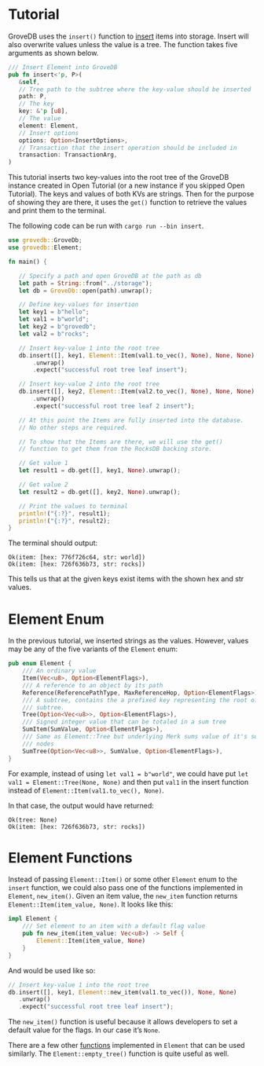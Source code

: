 # Tutorial

GroveDB uses the `insert()` function to [insert](https://github.com/dashpay/grovedb/blob/009787b79538dae833ed6711253852046dfcc59d/grovedb/src/operations/insert/mod.rs) items into storage. Insert will also overwrite values unless the value is a tree. The function takes five arguments as shown below.

``` rust
/// Insert Element into GroveDB
pub fn insert<'p, P>(
   &self,
   // Tree path to the subtree where the key-value should be inserted
   path: P,
   // The key
   key: &'p [u8],
   // The value
   element: Element,
   // Insert options
   options: Option<InsertOptions>,
   // Transaction that the insert operation should be included in
   transaction: TransactionArg,
)
```

This tutorial inserts two key-values into the root tree of the GroveDB instance created in Open Tutorial (or a new instance if you skipped Open Tutorial). The keys and values of both KVs are strings. Then for the purpose of showing they are there, it uses the `get()` function to retrieve the values and print them to the terminal.

The following code can be run with ```cargo run --bin insert```.

``` rust
use grovedb::GroveDb;
use grovedb::Element;

fn main() {

   // Specify a path and open GroveDB at the path as db
   let path = String::from("../storage");
   let db = GroveDb::open(path).unwrap();

   // Define key-values for insertion
   let key1 = b"hello";
   let val1 = b"world";
   let key2 = b"grovedb";
   let val2 = b"rocks";

   // Insert key-value 1 into the root tree
   db.insert([], key1, Element::Item(val1.to_vec(), None), None, None)
       .unwrap()
       .expect("successful root tree leaf insert");

   // Insert key-value 2 into the root tree
   db.insert([], key2, Element::Item(val2.to_vec(), None), None, None)
       .unwrap()
       .expect("successful root tree leaf 2 insert");

   // At this point the Items are fully inserted into the database.
   // No other steps are required.

   // To show that the Items are there, we will use the get()
   // function to get them from the RocksDB backing store.

   // Get value 1
   let result1 = db.get([], key1, None).unwrap();

   // Get value 2
   let result2 = db.get([], key2, None).unwrap();

   // Print the values to terminal
   println!("{:?}", result1);
   println!("{:?}", result2);
}
```

The terminal should output:

``` text
Ok(item: [hex: 776f726c64, str: world])
Ok(item: [hex: 726f636b73, str: rocks])
```

This tells us that at the given keys exist items with the shown hex and str values.

# Element Enum

In the previous tutorial, we inserted strings as the values. However, values may be any of the five variants of the `Element` enum:

``` rust
pub enum Element {
    /// An ordinary value
    Item(Vec<u8>, Option<ElementFlags>),
    /// A reference to an object by its path
    Reference(ReferencePathType, MaxReferenceHop, Option<ElementFlags>),
    /// A subtree, contains the a prefixed key representing the root of the
    /// subtree.
    Tree(Option<Vec<u8>>, Option<ElementFlags>),
    /// Signed integer value that can be totaled in a sum tree
    SumItem(SumValue, Option<ElementFlags>),
    /// Same as Element::Tree but underlying Merk sums value of it's summable
    /// nodes
    SumTree(Option<Vec<u8>>, SumValue, Option<ElementFlags>),
}
```

For example, instead of using `let val1 = b"world"`, we could have put `let val1 = Element::Tree(None, None)` and then put `val1` in the insert function instead of `Element::Item(val1.to_vec(), None)`.

In that case, the output would have returned:

``` text
Ok(tree: None)
Ok(item: [hex: 726f636b73, str: rocks])
```

# Element Functions

Instead of passing `Element::Item()` or some other `Element` enum to the `insert` function, we could also pass one of the functions implemented in `Element`, `new_item()`. Given an item value, the `new_item` function returns `Element::Item(item_value, None)`. It looks like this:

``` rust
impl Element {
    /// Set element to an item with a default flag value
    pub fn new_item(item_value: Vec<u8>) -> Self {
        Element::Item(item_value, None)
    }
}
```

And would be used like so:

``` rust
// Insert key-value 1 into the root tree
db.insert([], key1, Element::new_item(val1.to_vec()), None, None)
   .unwrap()
   .expect("successful root tree leaf insert");
```

The `new_item()` function is useful because it allows developers to set a default value for the flags. In our case it’s `None`.

There are a few other [functions](https://github.com/dashpay/grovedb/blob/master/grovedb/src/element/constructor.rs) implemented in `Element` that can be used similarly. The `Element::empty_tree()` function is quite useful as well.